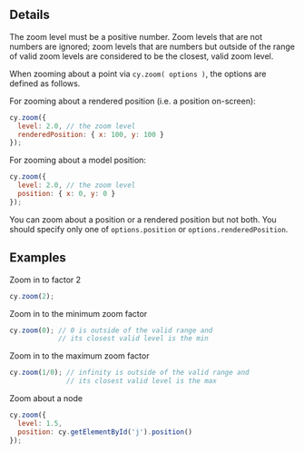 ## Details

The zoom level must be a positive number.  Zoom levels that are not numbers are ignored; zoom levels that are numbers but outside of the range of valid zoom levels are considered to be the closest, valid zoom level.

When zooming about a point via `cy.zoom( options )`, the options are defined as follows.

For zooming about a rendered position (i.e. a position on-screen):

```js
cy.zoom({
  level: 2.0, // the zoom level
  renderedPosition: { x: 100, y: 100 }
});
```

For zooming about a model position:

```js
cy.zoom({
  level: 2.0, // the zoom level
  position: { x: 0, y: 0 }
});
```

You can zoom about a position or a rendered position but not both.  You should specify only one of `options.position` or `options.renderedPosition`.

## Examples

Zoom in to factor 2
```js
cy.zoom(2);
```

Zoom in to the minimum zoom factor
```js
cy.zoom(0); // 0 is outside of the valid range and
            // its closest valid level is the min
```

Zoom in to the maximum zoom factor
```js
cy.zoom(1/0); // infinity is outside of the valid range and
              // its closest valid level is the max
```

Zoom about a node
```js
cy.zoom({
  level: 1.5,
  position: cy.getElementById('j').position()
});
```